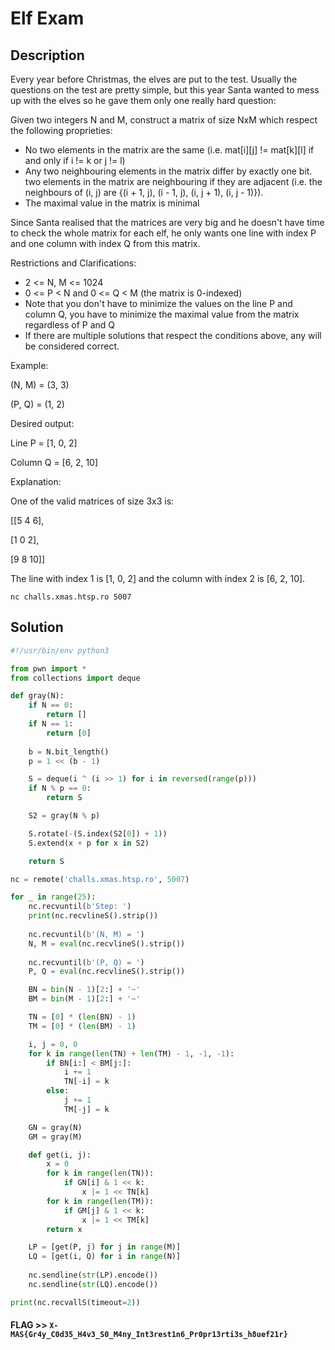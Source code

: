 # Elf Exam

## Description

Every year before Christmas, the elves are put to the test. Usually the questions on the test are pretty simple, but this year Santa wanted to mess up with the elves so he gave them only one really hard question:

Given two integers N and M, construct a matrix of size NxM which respect the following proprieties:

- No two elements in the matrix are the same (i.e. mat[i][j] != mat[k][l] if and only if i != k or j != l)
- Any two neighbouring elements in the matrix differ by exactly one bit. two elements in the matrix are neighbouring if they are adjacent (i.e. the neighbours of (i, j) are {(i + 1, j), (i - 1, j), (i, j + 1), (i, j - 1)}).
- The maximal value in the matrix is minimal

Since Santa realised that the matrices are very big and he doesn't have time to check the whole matrix for each elf, he only wants one line with index P and one column with index Q from this matrix.

Restrictions and Clarifications:

- 2 <= N, M <= 1024
- 0 <= P < N and 0 <= Q < M (the matrix is 0-indexed)
- Note that you don't have to minimize the values on the line P and column Q, you have to minimize the maximal value from the matrix regardless of P and Q
- If there are multiple solutions that respect the conditions above, any will be considered correct.

Example:

(N, M) = (3, 3)

(P, Q) = (1, 2)

Desired output:

Line P = [1, 0, 2]

Column Q = [6, 2, 10]

Explanation:

One of the valid matrices of size 3x3 is:

[[5 4 6],

[1 0 2],

[9 8 10]]

The line with index 1 is [1, 0, 2] and the column with index 2 is [6, 2, 10].

`nc challs.xmas.htsp.ro 5007`

## Solution

```python
#!/usr/bin/env python3

from pwn import *
from collections import deque

def gray(N):
    if N == 0:
        return []
    if N == 1:
        return [0]
    
    b = N.bit_length()
    p = 1 << (b - 1)

    S = deque(i ^ (i >> 1) for i in reversed(range(p)))
    if N % p == 0:
        return S

    S2 = gray(N % p)

    S.rotate(-(S.index(S2[0]) + 1))
    S.extend(x + p for x in S2)

    return S

nc = remote('challs.xmas.htsp.ro', 5007)

for _ in range(25):
    nc.recvuntil(b'Step: ')
    print(nc.recvlineS().strip())
    
    nc.recvuntil(b'(N, M) = ')
    N, M = eval(nc.recvlineS().strip())
    
    nc.recvuntil(b'(P, Q) = ')
    P, Q = eval(nc.recvlineS().strip())

    BN = bin(N - 1)[2:] + '~'
    BM = bin(M - 1)[2:] + '~'

    TN = [0] * (len(BN) - 1)
    TM = [0] * (len(BM) - 1)

    i, j = 0, 0
    for k in range(len(TN) + len(TM) - 1, -1, -1):
        if BN[i:] < BM[j:]:
            i += 1
            TN[-i] = k
        else:
            j += 1
            TM[-j] = k

    GN = gray(N)
    GM = gray(M)

    def get(i, j):
        x = 0
        for k in range(len(TN)):
            if GN[i] & 1 << k:
                x |= 1 << TN[k]
        for k in range(len(TM)):
            if GM[j] & 1 << k:
                x |= 1 << TM[k]
        return x

    LP = [get(P, j) for j in range(M)]
    LQ = [get(i, Q) for i in range(N)]
    
    nc.sendline(str(LP).encode())
    nc.sendline(str(LQ).encode())

print(nc.recvallS(timeout=2))

```

#### **FLAG >>** `X-MAS{Gr4y_C0d35_H4v3_S0_M4ny_Int3rest1n6_Pr0pr13rti3s_h8uef21r}`